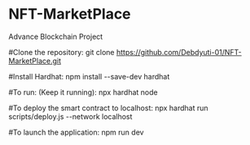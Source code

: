 # NFT-MarketPlace
Advance Blockchain Project

#Clone the repository:
git clone https://github.com/Debdyuti-01/NFT-MarketPlace.git


#Install Hardhat:
npm install --save-dev hardhat

#To run: (Keep it running):
npx hardhat node

#To deploy the smart contract to localhost:
npx hardhat run scripts/deploy.js --network localhost

#To launch the application:
npm run dev

